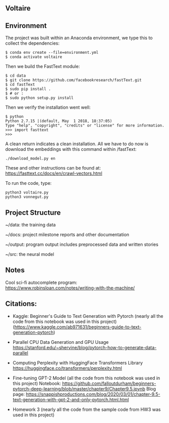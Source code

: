 ## Voltaire

## Environment
The project was built within an Anaconda environment, we type this to collect the dependencies:

~~~
$ conda env create --file=environment.yml
$ conda activate voltaire
~~~

Then we build the FastText module:
~~~
$ cd data
$ git clone https://github.com/facebookresearch/fastText.git
$ cd fastText
$ sudo pip install .
$ # or :
$ sudo python setup.py install
~~~
Then we verify the installation went well:
~~~
$ python
Python 2.7.15 |(default, May  1 2018, 18:37:05)
Type "help", "copyright", "credits" or "license" for more information.
>>> import fasttext
>>>
~~~
A clean return indicates a clean installation. All we have to do now is download the embeddings with this command within /fastText:
~~~
./download_model.py en
~~~
These and other instructions can be found at: https://fasttext.cc/docs/en/crawl-vectors.html

To run the code, type:
~~~
python3 voltaire.py
python3 vonnegut.py
~~~

## Project Structure
~/data: the training data

~/docs: project milestone reports and other documentation

~/output: program output includes preprocessed data and written stories

~/src: the neural model

## Notes
Cool sci-fi autocomplete program: https://www.robinsloan.com/notes/writing-with-the-machine/

## Citations:
- Kaggle: Beginner's Guide to Text Generation with Pytorch (nearly all the code from this notebook was used in this project)
(https://www.kaggle.com/ab971631/beginners-guide-to-text-generation-pytorch)

- Parallel CPU Data Generation and GPU Usage
https://stanford.edu/~shervine/blog/pytorch-how-to-generate-data-parallel

- Computing Perplexity with HuggingFace Transformers Library
https://huggingface.co/transformers/perplexity.html

- Fine-tuning GPT-2 Model (all the code from this notebook was used in this project)
Notebook: https://github.com/falloutdurham/beginners-pytorch-deep-learning/blob/master/chapter9/Chapter9.5.ipynb
Blog page: https://snappishproductions.com/blog/2020/03/01/chapter-9.5-text-generation-with-gpt-2-and-only-pytorch.html.html

- Homework 3 (nearly all the code from the sample code from HW3 was used in this project)


